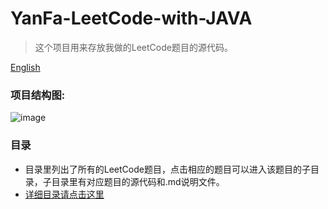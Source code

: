 # YanFa-LeetCode-with-JAVA  
> 这个项目用来存放我做的LeetCode题目的源代码。

[English](https://github.com/jnuyanfa/YanFa-LeetCode-with-JAVA/blob/master/README_en.md)

### 项目结构图:  
![image](https://github.com/jnuyanfa/YanFa-LeetCode-with-JAVA/blob/master/opt/structure_pic.png)

### 目录
- 目录里列出了所有的LeetCode题目，点击相应的题目可以进入该题目的子目录，子目录里有对应题目的源代码和.md说明文件。  
- [详细目录请点击这里](https://github.com/jnuyanfa/YanFa-LeetCode-with-JAVA/blob/master/content.md)
